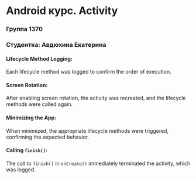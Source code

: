 # Android курс. Activity
### Группа 1370
### Студентка: Авдюхина Екатерина

#### Lifecycle Method Logging: 
Each lifecycle method was logged to confirm the order of execution.
#### Screen Rotation: 
After enabling screen rotation, the activity was recreated, and the lifecycle methods were called again.
#### Minimizing the App: 
When minimized, the appropriate lifecycle methods were triggered, confirming the expected behavior.
#### Calling `finish()`:
The call to `finish()` in `onCreate()` immediately terminated the activity, which was logged.
